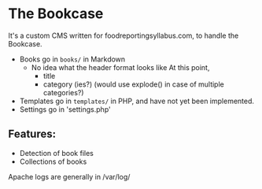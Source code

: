 # The Bookcase

It's a custom CMS written for foodreportingsyllabus.com, to handle the Bookcase.

- Books go in `books/` in Markdown
    - No idea what the header format looks like At this point,
        - title
        - category (ies?) (would use explode() in case of multiple categories?)
- Templates go in `templates/` in PHP, and have not yet been implemented.
- Settings go in 'settings.php'

## Features:

- Detection of book files
- Collections of books

Apache logs are generally in /var/log/